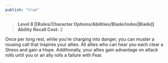 ```yaml
---
publish: "true"
---
```

> **Level 8 [[Rules/Character Options/Abilities/Blade/index|Blade]] Ability**
> **Recall Cost:** 2

Once per long rest, while you’re charging into danger, you can muster a rousing call that inspires your allies. All allies who can hear you each clear a Stress and gain a Hope. Additionally, your allies gain advantage on attack rolls until you or an ally rolls a failure with Fear.
